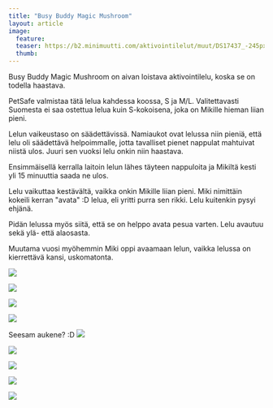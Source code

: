 ```yaml
---
title: "Busy Buddy Magic Mushroom"
layout: article
image:
  feature:
  teaser: https://b2.minimuutti.com/aktivointilelut/muut/DS17437_-245px.jpg
  thumb:
---
```


Busy Buddy Magic Mushroom on aivan loistava aktivointilelu, koska se on todella haastava.

PetSafe valmistaa tätä lelua kahdessa koossa, S ja M/L. Valitettavasti Suomesta ei saa ostettua lelua kuin S-kokoisena, joka on Mikille hieman liian pieni.

Lelun vaikeustaso on säädettävissä. Namiaukot ovat lelussa niin pieniä, että lelu oli säädettävä helpoimmalle, jotta tavalliset pienet nappulat mahtuivat niistä ulos. Juuri sen vuoksi lelu onkin niin haastava.

Ensimmäisellä kerralla laitoin lelun lähes täyteen nappuloita ja Mikiltä kesti yli 15 minuuttia saada ne ulos.

Lelu vaikuttaa kestävältä, vaikka onkin Mikille liian pieni. Miki nimittäin kokeili kerran "avata" :D lelua, eli yritti purra sen rikki. Lelu kuitenkin pysyi ehjänä.

Pidän lelussa myös siitä, että se on helppo avata pesua varten. Lelu avautuu sekä ylä- että alaosasta.

Muutama vuosi myöhemmin Miki oppi avaamaan lelun, vaikka lelussa on kierrettävä kansi, uskomatonta.

![](https://b2.minimuutti.com/aktivointilelut/muut/DS16936-800px.jpg)

![](https://b2.minimuutti.com/aktivointilelut/muut/DS17017-800px.jpg)

![](https://b2.minimuutti.com/aktivointilelut/muut/DS16993-800px.jpg)

![](https://b2.minimuutti.com/aktivointilelut/muut/DS17227-800px.jpg)

Seesam aukene? :D
![](https://b2.minimuutti.com/aktivointilelut/muut/DS17266-800px.jpg)

![](https://b2.minimuutti.com/aktivointilelut/muut/DS17276-800px.jpg)

![](https://b2.minimuutti.com/aktivointilelut/muut/DS17299-800px.jpg)

![](https://b2.minimuutti.com/aktivointilelut/muut/DS17329-800px.jpg)

![](https://b2.minimuutti.com/aktivointilelut/muut/DS17437-800px.jpg)
